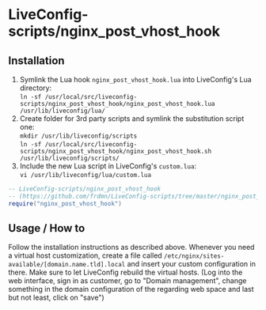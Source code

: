 # LiveConfig-scripts/nginx_post_vhost_hook

## Installation

1. Symlink the Lua hook `nginx_post_vhost_hook.lua` into LiveConfig's Lua directory:  
  `ln -sf /usr/local/src/liveconfig-scripts/nginx_post_vhost_hook/nginx_post_vhost_hook.lua /usr/lib/liveconfig/lua/`   
2. Create folder for 3rd party scripts and symlink the substitution script one:  
  `mkdir /usr/lib/liveconfig/scripts`  
  `ln -sf /usr/local/src/liveconfig-scripts/nginx_post_vhost_hook/nginx_post_vhost_hook.sh /usr/lib/liveconfig/scripts/`  
3. Include the new Lua script in LiveConfig's `custom.lua`:  
  `vi /usr/lib/liveconfig/lua/custom.lua`

```lua
-- LiveConfig-scripts/nginx_post_vhost_hook 
-- (https://github.com/frdmn/LiveConfig-scripts/tree/master/nginx_post_vhost_hook)
require("nginx_post_vhost_hook")
```

## Usage / How to

Follow the installation instructions as described above. Whenever you need a virtual host customization, create a file called `/etc/nginx/sites-available/[domain.name.tld].local` and insert your custom configuration in there. Make sure to let LiveConfig rebuild the virtual hosts. (Log into the web interface, sign in as customer, go to "Domain management", change something in the domain configuration of the regarding web space and last but not least, click on "save")
